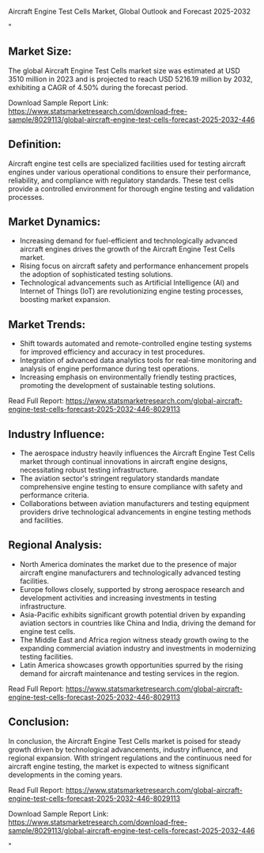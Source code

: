 Aircraft Engine Test Cells Market, Global Outlook and Forecast 2025-2032 

"<html>
<body>

<h2>Market Size:</h2>
<p>The global Aircraft Engine Test Cells market size was estimated at USD 3510 million in 2023 and is projected to reach USD 5216.19 million by 2032, exhibiting a CAGR of 4.50% during the forecast period.</p>
<p>Download Sample Report Link: <a href='https://www.statsmarketresearch.com/download-free-sample/8029113/global-aircraft-engine-test-cells-forecast-2025-2032-446'>https://www.statsmarketresearch.com/download-free-sample/8029113/global-aircraft-engine-test-cells-forecast-2025-2032-446</a></p>

<h2>Definition:</h2>
<p>Aircraft engine test cells are specialized facilities used for testing aircraft engines under various operational conditions to ensure their performance, reliability, and compliance with regulatory standards. These test cells provide a controlled environment for thorough engine testing and validation processes.</p>

<h2>Market Dynamics:</h2>
<ul>
  <li>Increasing demand for fuel-efficient and technologically advanced aircraft engines drives the growth of the Aircraft Engine Test Cells market.</li>
  <li>Rising focus on aircraft safety and performance enhancement propels the adoption of sophisticated testing solutions.</li>
  <li>Technological advancements such as Artificial Intelligence (AI) and Internet of Things (IoT) are revolutionizing engine testing processes, boosting market expansion.</li>
</ul>

<h2>Market Trends:</h2>
<ul>
  <li>Shift towards automated and remote-controlled engine testing systems for improved efficiency and accuracy in test procedures.</li>
  <li>Integration of advanced data analytics tools for real-time monitoring and analysis of engine performance during test operations.</li>
  <li>Increasing emphasis on environmentally friendly testing practices, promoting the development of sustainable testing solutions.</li>
</ul>
<p>Read Full Report: <a href='https://www.statsmarketresearch.com/global-aircraft-engine-test-cells-forecast-2025-2032-446-8029113'>https://www.statsmarketresearch.com/global-aircraft-engine-test-cells-forecast-2025-2032-446-8029113</a></p>

<h2>Industry Influence:</h2>
<ul>
  <li>The aerospace industry heavily influences the Aircraft Engine Test Cells market through continual innovations in aircraft engine designs, necessitating robust testing infrastructure.</li>
  <li>The aviation sector's stringent regulatory standards mandate comprehensive engine testing to ensure compliance with safety and performance criteria.</li>
  <li>Collaborations between aviation manufacturers and testing equipment providers drive technological advancements in engine testing methods and facilities.</li>
</ul>

<h2>Regional Analysis:</h2>
<ul>
  <li>North America dominates the market due to the presence of major aircraft engine manufacturers and technologically advanced testing facilities.</li>
  <li>Europe follows closely, supported by strong aerospace research and development activities and increasing investments in testing infrastructure.</li>
  <li>Asia-Pacific exhibits significant growth potential driven by expanding aviation sectors in countries like China and India, driving the demand for engine test cells.</li>
  <li>The Middle East and Africa region witness steady growth owing to the expanding commercial aviation industry and investments in modernizing testing facilities.</li>
  <li>Latin America showcases growth opportunities spurred by the rising demand for aircraft maintenance and testing services in the region.</li>
</ul>
<p>Read Full Report: <a href='https://www.statsmarketresearch.com/global-aircraft-engine-test-cells-forecast-2025-2032-446-8029113'>https://www.statsmarketresearch.com/global-aircraft-engine-test-cells-forecast-2025-2032-446-8029113</a></p>

<h2>Conclusion:</h2>
<p>In conclusion, the Aircraft Engine Test Cells market is poised for steady growth driven by technological advancements, industry influence, and regional expansion. With stringent regulations and the continuous need for aircraft engine testing, the market is expected to witness significant developments in the coming years.</p>
<p>Read Full Report: <a href='https://www.statsmarketresearch.com/global-aircraft-engine-test-cells-forecast-2025-2032-446-8029113'>https://www.statsmarketresearch.com/global-aircraft-engine-test-cells-forecast-2025-2032-446-8029113</a></p>
<p>Download Sample Report Link: <a href='https://www.statsmarketresearch.com/download-free-sample/8029113/global-aircraft-engine-test-cells-forecast-2025-2032-446'>https://www.statsmarketresearch.com/download-free-sample/8029113/global-aircraft-engine-test-cells-forecast-2025-2032-446</a></p>


</body>
</html>"
